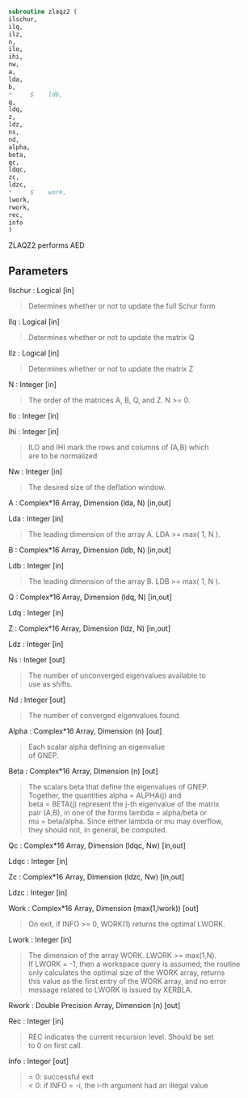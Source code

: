 ```fortran  
subroutine zlaqz2 (  
ilschur,  
ilq,  
ilz,  
n,  
ilo,  
ihi,  
nw,  
a,  
lda,  
b,  
*     $    ldb,  
q,  
ldq,  
z,  
ldz,  
ns,  
nd,  
alpha,  
beta,  
qc,  
ldqc,  
zc,  
ldzc,  
*     $    work,  
lwork,  
rwork,  
rec,  
info  
)  
```  
  
ZLAQZ2 performs AED  
  
## Parameters  
Ilschur : Logical [in]  
> Determines whether or not to update the full Schur form  
  
Ilq : Logical [in]  
> Determines whether or not to update the matrix Q  
  
Ilz : Logical [in]  
> Determines whether or not to update the matrix Z  
  
N : Integer [in]  
> The order of the matrices A, B, Q, and Z.  N >= 0.  
  
Ilo : Integer [in]  
  
Ihi : Integer [in]  
> ILO and IHI mark the rows and columns of (A,B) which  
> are to be normalized  
  
Nw : Integer [in]  
> The desired size of the deflation window.  
  
A : Complex*16 Array, Dimension (lda, N) [in,out]  
  
Lda : Integer [in]  
> The leading dimension of the array A.  LDA >= max( 1, N ).  
  
B : Complex*16 Array, Dimension (ldb, N) [in,out]  
  
Ldb : Integer [in]  
> The leading dimension of the array B.  LDB >= max( 1, N ).  
  
Q : Complex*16 Array, Dimension (ldq, N) [in,out]  
  
Ldq : Integer [in]  
  
Z : Complex*16 Array, Dimension (ldz, N) [in,out]  
  
Ldz : Integer [in]  
  
Ns : Integer [out]  
> The number of unconverged eigenvalues available to  
> use as shifts.  
  
Nd : Integer [out]  
> The number of converged eigenvalues found.  
  
Alpha : Complex*16 Array, Dimension (n) [out]  
> Each scalar alpha defining an eigenvalue  
> of GNEP.  
  
Beta : Complex*16 Array, Dimension (n) [out]  
> The scalars beta that define the eigenvalues of GNEP.  
> Together, the quantities alpha = ALPHA(j) and  
> beta = BETA(j) represent the j-th eigenvalue of the matrix  
> pair (A,B), in one of the forms lambda = alpha/beta or  
> mu = beta/alpha.  Since either lambda or mu may overflow,  
> they should not, in general, be computed.  
  
Qc : Complex*16 Array, Dimension (ldqc, Nw) [in,out]  
  
Ldqc : Integer [in]  
  
Zc : Complex*16 Array, Dimension (ldzc, Nw) [in,out]  
  
Ldzc : Integer [in]  
  
Work : Complex*16 Array, Dimension (max(1,lwork)) [out]  
> On exit, if INFO >= 0, WORK(1) returns the optimal LWORK.  
  
Lwork : Integer [in]  
> The dimension of the array WORK.  LWORK >= max(1,N).  
> If LWORK = -1, then a workspace query is assumed; the routine  
> only calculates the optimal size of the WORK array, returns  
> this value as the first entry of the WORK array, and no error  
> message related to LWORK is issued by XERBLA.  
  
Rwork : Double Precision Array, Dimension (n) [out]  
  
Rec : Integer [in]  
> REC indicates the current recursion level. Should be set  
> to 0 on first call.  
  
Info : Integer [out]  
> = 0: successful exit  
> < 0: if INFO = -i, the i-th argument had an illegal value  
  

